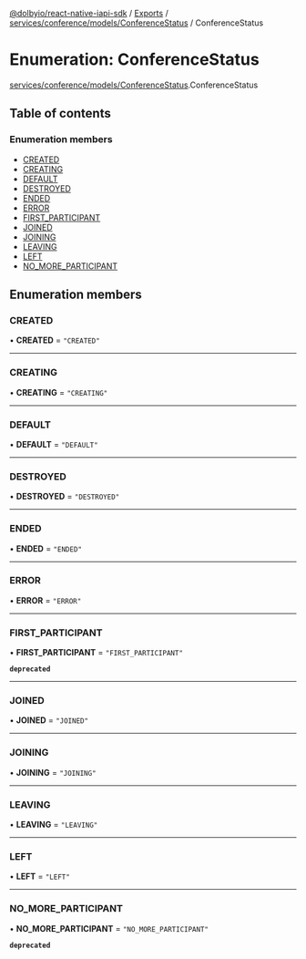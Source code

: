 [@dolbyio/react-native-iapi-sdk](../README.md) / [Exports](../modules.md) / [services/conference/models/ConferenceStatus](../modules/services_conference_models_ConferenceStatus.md) / ConferenceStatus

# Enumeration: ConferenceStatus

[services/conference/models/ConferenceStatus](../modules/services_conference_models_ConferenceStatus.md).ConferenceStatus

## Table of contents

### Enumeration members

- [CREATED](services_conference_models_ConferenceStatus.ConferenceStatus.md#created)
- [CREATING](services_conference_models_ConferenceStatus.ConferenceStatus.md#creating)
- [DEFAULT](services_conference_models_ConferenceStatus.ConferenceStatus.md#default)
- [DESTROYED](services_conference_models_ConferenceStatus.ConferenceStatus.md#destroyed)
- [ENDED](services_conference_models_ConferenceStatus.ConferenceStatus.md#ended)
- [ERROR](services_conference_models_ConferenceStatus.ConferenceStatus.md#error)
- [FIRST\_PARTICIPANT](services_conference_models_ConferenceStatus.ConferenceStatus.md#first_participant)
- [JOINED](services_conference_models_ConferenceStatus.ConferenceStatus.md#joined)
- [JOINING](services_conference_models_ConferenceStatus.ConferenceStatus.md#joining)
- [LEAVING](services_conference_models_ConferenceStatus.ConferenceStatus.md#leaving)
- [LEFT](services_conference_models_ConferenceStatus.ConferenceStatus.md#left)
- [NO\_MORE\_PARTICIPANT](services_conference_models_ConferenceStatus.ConferenceStatus.md#no_more_participant)

## Enumeration members

### CREATED

• **CREATED** = `"CREATED"`

___

### CREATING

• **CREATING** = `"CREATING"`

___

### DEFAULT

• **DEFAULT** = `"DEFAULT"`

___

### DESTROYED

• **DESTROYED** = `"DESTROYED"`

___

### ENDED

• **ENDED** = `"ENDED"`

___

### ERROR

• **ERROR** = `"ERROR"`

___

### FIRST\_PARTICIPANT

• **FIRST\_PARTICIPANT** = `"FIRST_PARTICIPANT"`

**`deprecated`**

___

### JOINED

• **JOINED** = `"JOINED"`

___

### JOINING

• **JOINING** = `"JOINING"`

___

### LEAVING

• **LEAVING** = `"LEAVING"`

___

### LEFT

• **LEFT** = `"LEFT"`

___

### NO\_MORE\_PARTICIPANT

• **NO\_MORE\_PARTICIPANT** = `"NO_MORE_PARTICIPANT"`

**`deprecated`**
